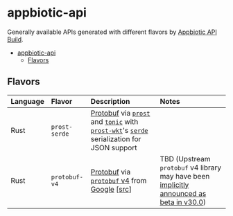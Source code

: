 # appbiotic-api

Generally available APIs generated with different flavors by
[Appbiotic API Build](https://github.com/appbiotic/api-build).

- [appbiotic-api](#appbiotic-api)
  - [Flavors](#flavors)

## Flavors

| Language | Flavor | Description | Notes |
| :--- | :--- | :--- | :--- |
| Rust | `prost-serde` | [Protobuf](https://protobuf.dev/) via [`prost`](https://github.com/tokio-rs/prost) and [`tonic`](https://github.com/hyperium/tonic) with [`prost-wkt`](https://github.com/fdeantoni/prost-wkt)'s [`serde`](https://github.com/serde-rs/serde) serialization for JSON support | |
| Rust | `protobuf-v4` | [Protobuf](https://protobuf.dev/) via [`protobuf` v4](https://docs.rs/protobuf/4.30.0-beta1/protobuf) from [Google](https://protobuf.dev/reference/rust/) [[src](https://github.com/protocolbuffers/protobuf/tree/main/rust)] | TBD (Upstream `protobuf` v4 library may have been [implicitly announced as beta in v30.0](https://groups.google.com/g/protobuf/c/G3DZIvytU0o/m/cSStRxfgAQAJ)) |
